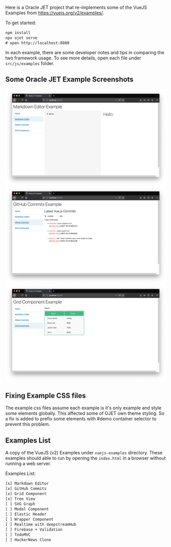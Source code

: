Here is a Oracle JET project that re-implements some of the 
VueJS Examples from https://vuejs.org/v2/examples/.

To get started:

```
npm install
npx ojet serve
# open http://localhost:8080
```

In each example, there are some developer notes and tips in
comparing the two framework usage. To see more details, open each
file under `src/js/examples` folder.

## Some Oracle JET Example Screenshots

![markdown.png](docs/markdown.png)
![commits.png](docs/commits.png)
![grid.png](docs/grid.png)

## Fixing Example CSS files

The example css files assume each example is it's only example and style some 
elements globally. This affected some of OJET own theme styling. So a fix 
is added to prefix some elements with #demo container selector to prevent this
problem.

## Examples List

A copy of the VueJS (v2) Examples under `vuejs-examples` 
directory. These examples should able to run by opening the `index.html` 
in a browser without running a web server. 

Examples List:

    [x] Markdown Editor
    [x] GitHub Commits
    [x] Grid Component
    [x] Tree View
    [ ] SVG Graph
    [ ] Modal Component
    [ ] Elastic Header
    [ ] Wrapper Component
    [ ] Realtime with deepstreamHub
    [ ] Firebase + Validation
    [ ] TodoMVC
    [ ] HackerNews Clone
